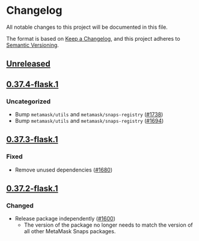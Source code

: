 # Changelog
All notable changes to this project will be documented in this file.

The format is based on [Keep a Changelog](https://keepachangelog.com/en/1.0.0/),
and this project adheres to [Semantic Versioning](https://semver.org/spec/v2.0.0.html).

## [Unreleased]

## [0.37.4-flask.1]
### Uncategorized
- Bump `metamask/utils` and `metamask/snaps-registry` ([#1738](https://github.com/MetaMask/snaps-skunkworks.git/pull/1738))
- Bump `metamask/utils` and `metamask/snaps-registry` ([#1694](https://github.com/MetaMask/snaps-skunkworks.git/pull/1694))

## [0.37.3-flask.1]
### Fixed
- Remove unused dependencies ([#1680](https://github.com/MetaMask/snaps/pull/1680))

## [0.37.2-flask.1]
### Changed
- Release package independently ([#1600](https://github.com/MetaMask/snaps/pull/1600))
  - The version of the package no longer needs to match the version of all other
    MetaMask Snaps packages.

[Unreleased]: https://github.com/MetaMask/snaps-skunkworks.git/compare/@metamask/snaps-webpack-plugin@0.37.4-flask.1...HEAD
[0.37.4-flask.1]: https://github.com/MetaMask/snaps-skunkworks.git/compare/@metamask/snaps-webpack-plugin@0.37.3-flask.1...@metamask/snaps-webpack-plugin@0.37.4-flask.1
[0.37.3-flask.1]: https://github.com/MetaMask/snaps-skunkworks.git/compare/@metamask/snaps-webpack-plugin@0.37.2-flask.1...@metamask/snaps-webpack-plugin@0.37.3-flask.1
[0.37.2-flask.1]: https://github.com/MetaMask/snaps-skunkworks.git/releases/tag/@metamask/snaps-webpack-plugin@0.37.2-flask.1
